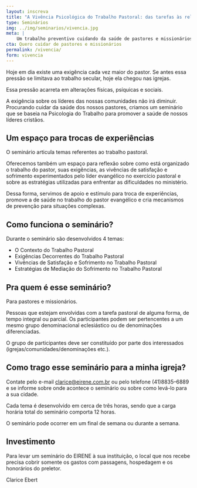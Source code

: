 ```yaml
---
layout: inscreva
title: "A Vivência Psicológica do Trabalho Pastoral: das tarefas às relações interpessoais"
type: Seminários
img: ../img/seminarios/vivencia.jpg
meta: |
    Um trabalho preventivo cuidando da saúde de pastores e missionários baseado na psicologia do trabalho.
cta: Quero cuidar de pastores e missionários
permalink: /vivencia/
form: vivencia
---
```



Hoje em dia existe uma exigência cada vez maior do pastor. Se antes essa pressão se limitava ao trabalho secular, hoje ela chegou nas igrejas.

Essa pressão acarreta em alterações físicas, psíquicas e sociais.

A exigência sobre os líderes das nossas comunidades não irá diminuir. Procurando cuidar da saúde dos nossos pastores, criamos um seminário que se baseia na Psicologia do Trabalho para promover a saúde de nossos líderes cristãos.

## Um espaço para trocas de experiências

O seminário articula temas referentes ao trabalho pastoral.

Oferecemos também um espaço para reflexão sobre como está organizado o trabalho do pastor, suas exigências, as vivências de satisfação e sofrimento experimentados pelo líder evangélico no exercício pastoral e sobre as estratégias utilizadas para enfrentar as dificuldades no ministério.

Dessa forma, servimos de apoio e estímulo para troca de experiências, promove a de saúde no trabalho do pastor evangélico e cria mecanismos de prevenção para situações complexas.

## Como funciona o seminário?

Durante o seminário são desenvolvidos 4 temas:

* O Contexto do Trabalho Pastoral
* Exigências Decorrentes do Trabalho Pastoral
* Vivências de Satisfação e Sofrimento no Trabalho Pastoral
* Estratégias de Mediação do Sofrimento no Trabalho Pastoral

## Pra quem é esse seminário?

Para pastores e missionários.

Pessoas que estejam envolvidas com a tarefa pastoral de alguma forma, de tempo integral ou parcial. Os participantes podem ser pertencentes a um mesmo grupo denominacional eclesiástico ou de denominações diferenciadas.

O grupo de participantes deve ser constituído por parte dos interessados (igrejas/comunidades/denominações etc.).

## Como trago esse seminário para a minha igreja?

Contate pelo e-mail clarice@eirene.com.br ou pelo telefone (41)8835–6889 e se informe sobre onde acontece o seminário ou sobre como levá-lo para a sua cidade.

Cada tema é desenvolvido em cerca de três horas, sendo que a carga horária total do seminário comporta 12 horas.

O seminário pode ocorrer em um final de semana ou durante a semana.

## Investimento

Para levar um seminário do EIRENE à sua instituição, o local que nos recebe precisa cobrir somente os gastos com passagens, hospedagem e os honorários do preletor.

Clarice Ebert
